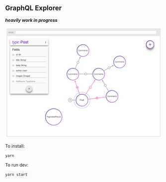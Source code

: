 ## GraphQL Explorer

**_heavily work in progress_**

![Layout draft](layout-preview.jpg)

To install:

```
yarn
```

To run dev:

```
yarn start
```
